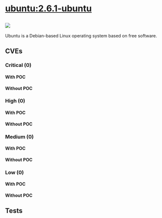 # [ubuntu:2.6.1-ubuntu](https://hub.docker.com/_/ubuntu?tab=tags)
![](https://img.shields.io/static/v1?label=tag&message=2.6.1-ubuntu&color=blue)
---
<p>
Ubuntu is a Debian-based Linux operating system based on free software.
</p>

## CVEs
### Critical (0)
#### With POC

#### Without POC


### High (0)
#### With POC

#### Without POC


### Medium (0)
#### With POC

#### Without POC


### Low (0)
#### With POC

#### Without POC


## Tests
